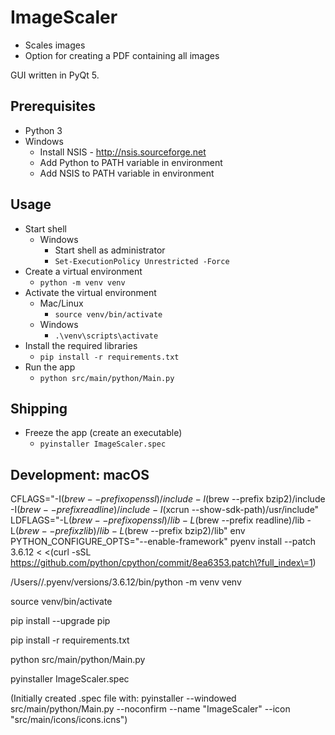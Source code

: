 # ImageScaler

* Scales images
* Option for creating a PDF containing all images

GUI written in PyQt 5.



## Prerequisites

* Python 3
* Windows
  * Install NSIS - http://nsis.sourceforge.net
  * Add Python to PATH variable in environment
  * Add NSIS to PATH variable in environment

## Usage

* Start shell
  * Windows
    * Start shell as administrator
    * `Set-ExecutionPolicy Unrestricted -Force`
* Create a virtual environment
  * `python -m venv venv`
* Activate the virtual environment
  * Mac/Linux
    * `source venv/bin/activate`
  * Windows
    * `.\venv\scripts\activate`
* Install the required libraries
  * `pip install -r requirements.txt`
* Run the app
  * `python src/main/python/Main.py`

## Shipping

* Freeze the app (create an executable)
  * `pyinstaller ImageScaler.spec`

## Development: macOS

CFLAGS="-I$(brew --prefix openssl)/include -I$(brew --prefix bzip2)/include -I$(brew --prefix readline)/include -I$(xcrun --show-sdk-path)/usr/include" LDFLAGS="-L$(brew --prefix openssl)/lib -L$(brew --prefix readline)/lib -L$(brew --prefix zlib)/lib -L$(brew --prefix bzip2)/lib" env PYTHON_CONFIGURE_OPTS="--enable-framework" pyenv install --patch 3.6.12 < <(curl -sSL https://github.com/python/cpython/commit/8ea6353.patch\?full_index\=1)

/Users/<user>/.pyenv/versions/3.6.12/bin/python -m venv venv

source venv/bin/activate

pip install --upgrade pip

pip install -r requirements.txt

python src/main/python/Main.py

pyinstaller ImageScaler.spec

(Initially created .spec file with: pyinstaller --windowed src/main/python/Main.py --noconfirm --name "ImageScaler" --icon "src/main/icons/icons.icns")
